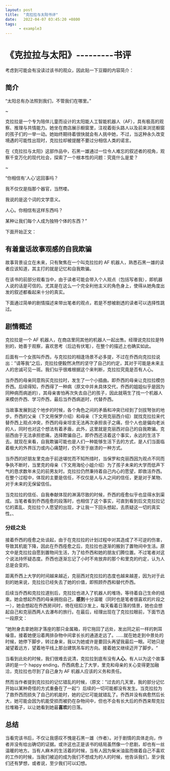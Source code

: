 ```yaml
---
layout: post
title:  "克拉拉与太阳书评"
date:   2022-04-07 03:45:20 +0800
tags:
      - example3
---
```




# 《克拉拉与太阳》---------书评



考虑到可能会有没读过该书的观众，因此贴一下豆瓣的内容简介：

## 简介

“太阳总有办法照到我们，不管我们在哪里。”

~

克拉拉是一个专为陪伴儿童而设计的太阳能人工智能机器人（AF），具有极高的观察、推理与共情能力。她坐在商店展示橱窗里，注视着街头路人以及前来浏览橱窗的孩子们的一举一动。她始终期待着很快就会有人挑中她，不过，当这种永久改变境遇的可能性出现时，克拉拉却被提醒不要过分相信人类的诺言。

在《克拉拉与太阳》这部作品中，石黑一雄通过一位令人难忘的叙述者的视角，观察千变万化的现代社会，探索了一个根本性的问题：究竟什么是爱？

~

“你相信有‘人心’这回事吗？

我不仅仅是指那个器官，当然喽。

我说的是这个词的文学意义。

人心。你相信有这样东西吗？

某种让我们每个人成为独特个体的东西？”



下面开始正文：



## 有着童话故事观感的自我欺骗

故事背景设立在未来，只有聚焦在一个叫克拉拉的 AF 机器人，熟悉石黑一雄的读者应该知道，其主打的就是记忆和自我欺骗。

在该书的前部分观看当中，由于读者可能会带入个人观点（包括写者我），即机器人说的话是可信的。尤其是在这么一个完全利他主义的角色身上，使得从她角度出发的叙述都看起来十分的真实。

下面通过简单的剧情描述来带出笔者的观点，若是不想被剧透的读者可以选择性跳过。

## 剧情概述

克拉拉是一个 AF 机器人，在商店里同其他的机器人一起出售。经理说克拉拉是特别的，她善于观察，喜欢思考（后边有伏笔），在整个的描述上也确实如此。

后面有一个女孩叫乔西，与克拉拉的相逢场景不必多提，不过在乔西向克拉拉说出：”请等我“之后，克拉拉便毅然决然的坚守了自己的约定，其对于可能是未来主人的忠诚可见一斑。我们似乎很难根据这个来判断，克拉拉究竟是否有人心。

当乔西的母亲同意购买克拉拉时，发生了一个小插曲。即乔西的母亲让克拉拉模仿乔西。后续得知，乔西得了一种病（原文中并未具体交代，乔西的姐姐似乎是因为同种病而病逝的），其母亲害怕再次失去自己的孩子，因此就萌生了找一个机器人来模仿乔西、学习乔西，最后当乔西病逝时，代替乔西。

当故事发展到这个地步的时候，各个角色之间的矛盾和冲突已经到了剑拔弩张的地步。乔西的父亲（下文用保罗介绍）和母亲（下文用克丽西介绍）就找克拉拉来代替乔西上观点冲突，乔西的母亲坦言无法再次承担丧子之痛，但个人也是偏向老派的人，同时也对这个想法有着矛盾，此外，这里就是克丽西对自己的自我欺骗。克丽西由于无法承担悲痛，选择欺骗自己，即乔西还活着这个事实，永远的生活下去。就现在来看，自我欺骗可能也是人们一种能够生活下去的方式，是人们当面临着极大的外界压力或内心痛楚时，仍不至于崩溃的一种方式。

当乔西的好朋友里克由于前途堪忧而不知所措时，当保罗和克丽西因为观点不同而争执不断时，当里克的母亲（下文用海伦小姐介绍）为了孩子未来的大学而低声下气的恳求数年未见的前男友时。克拉拉仍然秉持着自己内心的愿望，即救活乔西。在整个过程中，体现的主要是信任，不仅仅是人与人之间的信任，更是对于某物、对于未来的无保留信任。

当克拉拉的信任、自我奉献体现的淋漓尽致的时候，乔西的痊愈似乎也显得水到渠成。当笔者看到乔西痊愈的段落时，也相信了这个事实，可直到看到后文克拉拉记忆的紊乱、克拉拉个人愿望的出现，才让我一下回头想起，去质疑这一切的真实性。、

### 分歧之处

接着乔西的痊愈之处谈起，由于在克拉拉的计划过程中对其造成了不可逆的伤害，导致其机能下降，因此在乔西痊愈之后，克拉拉也逐渐的搬到了置物间中生活。原文中是克拉拉自愿到置物间生活，为了给乔西和她的朋友们腾位置。不过笔者对这个说法持怀疑态度。乔西也逐渐忘记了小时不肯放弃的那个和里克的约定，认为人总是会变的。

距离乔西上大学的时间越来越近，克丽西对克拉拉的态度也越来越差，因为对于此刻的她来说，克拉拉已经失去了她的价值，即照顾乔西和替代乔西。

后续当乔西和克拉拉道别后，克拉拉也进入了机器人的堆场，等待着自己生命的结束。她会想起乔西的母亲拥抱自己，**感到**十分温暖（同时也是笔者很喜欢的片段之一），她会想起在乔西房间时，倚在纽扣沙发上，每天看着日落的情景，她也会想起自己和克丽西两人去瀑布的旅行。在最后，经理出现在了克拉拉眼前，下面节选一段原文：

”她附身去拿她刚才落座的那只金属箱，将它拖回了远处，发出同之前一样的刺耳噪音。接着她便沿着两排杂物中间拿长长的通道走远了。......就在她走到中景处的时候，她停下脚步，转过身来，我以为她或许是要回头再望我最后一眼。可她只是凝望着远方，望着地平线上那台建筑吊车的方向。接着她又继续迈开了脚步。“

当看到此处的时候，我们很难去说清，克拉拉到底有没有**人心**。有人以为这个故事讲的是一个 happy ending，乔西病愈上了大学，里克和母亲的关心变得更加融洽，克拉拉也尽到了自己身为 AF 机器人应该的义务和责任。

然而当作者提到克拉拉的记忆错乱的时候，（原文：”过去的几天里，我的部分记忆开始以某种奇怪的方式重叠在了一起“）后续的一切可能都没有发生。当克拉拉为了救乔西而损失了自己的机能时，她的记忆可能就错乱了。乔西并没有病愈然后长大，她可能会因为机能受损而被扔在杂物间中，但也不会有长大后的乔西来帮克拉拉堆箱子，以让她看到她最**喜欢**的日落。



## 总结

当看完该书后，不仅让我感叹不愧是石黑一雄（作者）。对于剧情的具体走向，作者并没有给出确切的证据。或许这也正是该书的结局虽然像一个悲剧，却也有一丝温暖的地方。当有人麻木的生活着的时候，当有人因为柴米油盐而做着自己不喜欢的工作的时候，当我们被迫的成为我们不想成为的人的时候，他告诉我们，至少我们还有梦想，或者说，至少我们可以幻想。